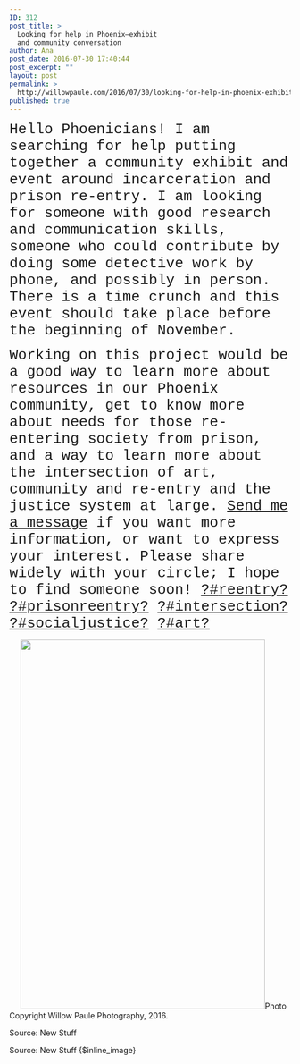 ```yaml
---
ID: 312
post_title: >
  Looking for help in Phoenix–exhibit
  and community conversation
author: Ana
post_date: 2016-07-30 17:40:44
post_excerpt: ""
layout: post
permalink: >
  http://willowpaule.com/2016/07/30/looking-for-help-in-phoenix-exhibit-and-community-conversation-3/
published: true
---
```

<p><span style="font-size:26px"><span style="font-family: courier new,courier,monospace">Hello Phoenicians! I am searching for help putting together a community exhibit and event around incarceration and prison re-entry. I am looking for someone with good research and communication skills, someone who could contribute by doing some detective work by phone, and possibly in person. There is a time crunch and this event should take place before the beginning of November.</span></span></p>
<p><span style="font-size:26px"><span style="font-family: courier new,courier,monospace">Working on this project would be a good way to learn more about resources in our Phoenix commun<span class="text_exposed_show">ity, get to know more about needs for those re-entering society from prison, and a way to learn more about the intersection of art, community and re-entry and the justice system at large. <a href="http://www.willowpaule.com/contact" target="_blank">Send me a message</a> if you want more information, or want to express your interest. Please share widely with your circle; I hope to find someone soon! <a class="_58cn" href="https://www.facebook.com/hashtag/reentry?source=feed_text&amp;story_id=10154024567899145"><span class="_58cl">?#&lrm;</span><span class="_58cm">reentry?</span></a> <a class="_58cn" href="https://www.facebook.com/hashtag/prisonreentry?source=feed_text&amp;story_id=10154024567899145"><span class="_58cl">?#&lrm;</span><span class="_58cm">prisonreentry?</span></a> <a class="_58cn" href="https://www.facebook.com/hashtag/intersection?source=feed_text&amp;story_id=10154024567899145"><span class="_58cl">?#&lrm;</span><span class="_58cm">intersection?</span></a> <a class="_58cn" href="https://www.facebook.com/hashtag/socialjustice?source=feed_text&amp;story_id=10154024567899145"><span class="_58cl">?#&lrm;</span><span class="_58cm">socialjustice?</span></a> <a class="_58cn" href="https://www.facebook.com/hashtag/art?source=feed_text&amp;story_id=10154024567899145"><span class="_58cl">?#&lrm;</span><span class="_58cm">art?</span></a></span></span></span></p>
<div class="text_exposed_show">
<p>
<span class="zb-richtext" style="width:438px;height:661px;margin-left:20px;margin-right:20px;margin-top:20px;margin-bottom:20px;padding:0px"><span class="pv pv-static pv-ready" id="zfdp_8e3283c9_1ca2d9aaa"><span class="pv-outer"><span class="pv-inner" style="width:438px;height:661px"><img class="pv-img pv-burned" width="438" height="661" src="http://www.willowpaule.com/img/s5/v123/p1913955501-5.jpg" alt="" style="width:438px;height:661px" /><span class="pv-zb-text pv-bgcolor1"><span class="pv-zb-text-c pv-font2 pv-color2">Photo Copyright Willow Paule Photography, 2016.</span></span></span></span></span></p>
<p></span>
</p>
</div>
<p>Source: New Stuff </p>
Source: New Stuff 
{$inline_image}